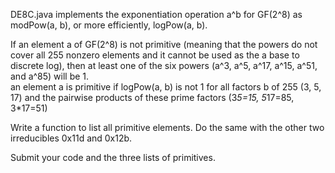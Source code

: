 DE8C.java implements the exponentiation operation a^b for GF(2^8) as modPow(a, b), 
or more efficiently, logPow(a, b).  

If an element a of GF(2^8) is not primitive  (meaning that the powers do not 
cover all 255 nonzero elements and it cannot be used as the a base to discrete log), 
then at least one of the six powers (a^3, a^5, a^17, a^15, a^51, and a^85) will be 1.  
an element a is primitive if logPow(a, b) is not 1 for all factors b of 255 (3, 5, 17)
and the pairwise products of these prime factors (3*5=15, 5*17=85, 3*17=51)

Write a function to list all primitive elements.  Do the same with the other two
irreducibles 0x11d and 0x12b. 

Submit your code and the three lists of primitives.
